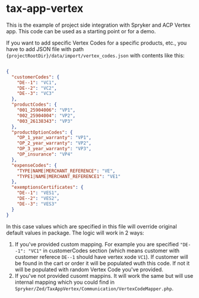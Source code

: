 # tax-app-vertex
This is the example of project side integration with Spryker and ACP Vertex app.
This code can be used as a starting point or for a demo.

If you want to add specific Vertex Codes for a specific products, etc., you have to add JSON file with path `{projectRootDir}/data/import/vertex_codes.json` with contents like this:

```json

{
  "customerCodes": {
    "DE--1": "VC1",
    "DE--2": "VC2",
    "DE--3": "VC3"
  },
  "productCodes": {
    "001_25904006": "VP1",
    "002_25904004": "VP2",
    "003_26138343": "VP3"
  },
  "productOptionCodes": {
    "OP_1_year_warranty": "VP1",
    "OP_2_year_warranty": "VP2",
    "OP_3_year_warranty": "VP3",
    "OP_insurance": "VP4"
  },
  "expenseCodes": {
    "TYPE|NAME|MERCHANT_REFERENCE": "VE",
    "TYPE1|NAME|MERCHANT_REFERENCE1": "VE1"
  },
  "exemptionsCertificates": {
    "DE--1": "VES1",
    "DE--2": "VES2",
    "DE--3": "VES3"
  }
}

```

In this case values which are specified in this file will override original default values in package. 
The logic will work in 2 ways:
1. If you've provided custom mapping. For example you are specified `"DE--1": "VC1"` in customerCodes section (which means customer with customer referece `DE--1` should have vertex xode `VC1`). If customer will be found in the cart or order it will be populated wuth this code. If not it will be populated with random Vertex Code you've provided.
2. If you've not provided cusomt mappins. It will work the same but will use internal mapping which you could find in `Spryker/Zed/TaxAppVertex/Communication/VertexCodeMapper.php`.

